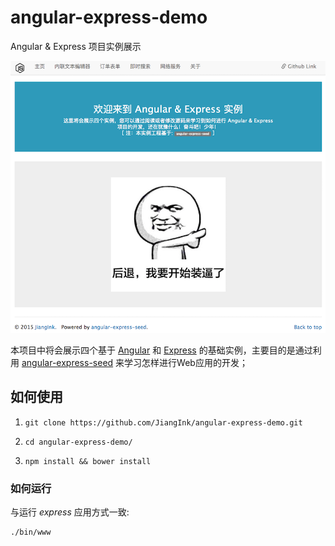 # angular-express-demo
Angular &amp; Express 项目实例展示

![angular-express-demo](home.png "home page")

本项目中将会展示四个基于 [Angular](https://angularjs.org/) 和 [Express](http://expressjs.com/) 的基础实例，主要目的是通过利用 [angular-express-seed](https://github.com/JiangInk/angular-express-demo.git) 来学习怎样进行Web应用的开发；

## 如何使用

1. `git clone https://github.com/JiangInk/angular-express-demo.git`

2. `cd angular-express-demo/`

3. `npm install && bower install`

### 如何运行

与运行 _express_ 应用方式一致:

    ./bin/www

